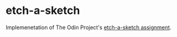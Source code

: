 # etch-a-sketch

Implemenetation of The Odin Project's [etch-a-sketch assignment](https://www.theodinproject.com/lessons/foundations-etch-a-sketch).
